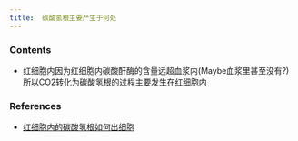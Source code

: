 ```yaml
---
title:  碳酸氢根主要产生于何处
--- 
```

### Contents
- 红细胞内因为红细胞内碳酸酐酶的含量远超血浆内(Maybe血浆里甚至没有?)所以CO2转化为碳酸氢根的过程主要发生在红细胞内

### References
- [红细胞内的碳酸氢根如何出细胞](/红细胞内的碳酸氢根如何出细胞)
